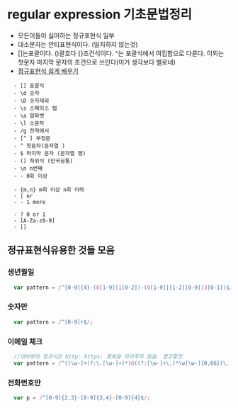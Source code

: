 # regular expression 기초문법정리

- 모든이들이 싫어하는 정규표현식 일부
- 대소문자는 안티표현식이다. (일치하지 않는것)
- []는포괄이다. ()괄호다 {}조건식이다. ^는 포괄식에서 여집합으로 다룬다. 이외는 첫문자 마지막 문자의 조건으로 쓰인다(이거 생각보다 별로네)
- [정규표현식 쉽게 배우기](https://github.com/ziishaned/learn-regex/blob/master/README-ko.md)

```regex
  - [] 포괄식
  - \d 숫자
  - \D 숫자제외
  - \s 스페이스 탭
  - \a 알파벳
  - \l 소문자
  - /g 전역에서
  - [^ ] 부정문
  - ^ 첫문자(문자열 )
  - $ 마지막 문자 (문자열 행)
  - () 하위식 (만국공통)
  - \n n번째
  - - 0회 이상

  - {m,n} m회 이상 n회 이하
  - | or
  - - 1 more

  - ? 0 or 1
  - [A-Za-z0-9]
  - []
```

## 정규표현식유용한 것들 모음

### 생년월일

```javascript
  var pattern = /^[0-9]{4}-(0[1-9]|1[0-2])-(0[1-9]|[1-2][0-9]|3[0-1])$/;
```

### 숫자만

```javascript
  var pattern = /^[0-9]+$/;
```

### 이메일 체크

```javascript
  //대부분의 정규식은 http: https: 중복을 막아주지 않음. 참고할것
  var pattern = /^([\w-]+(?:\.[\w-]+)*)@((?:[\w-]+\.)*\w[\w-]{0,66})\.([a-z]{2,6}(?:\.[a-z]{2})?)$/;
```

### 전화번호만

```javascript
  var p = /^[0-9]{2,3}-[0-9]{3,4}-[0-9]{4}$/;
```
